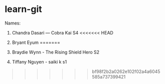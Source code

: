 # learn-git
Names:
1) Chandra Dasari — Cobra Kai S4
<<<<<<< HEAD
2) Bryant Eyum 
=======

2) Braydie Wynn - The Rising Shield Hero S2

2) Tiffany Nguyen - saiki k s1


>>>>>>> bf98f2b2a0262e102f02a4a6045585a737399421
